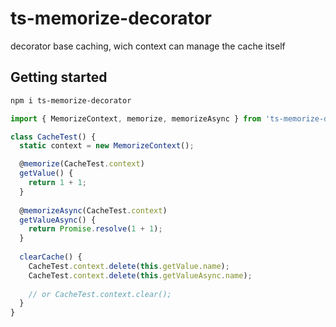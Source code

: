 # ts-memorize-decorator

decorator base caching, wich context can manage the cache itself

## Getting started

```bash
npm i ts-memorize-decorator
```

````javascript
import { MemorizeContext, memorize, memorizeAsync } from 'ts-memorize-decorator';

class CacheTest() {
  static context = new MemorizeContext();

  @memorize(CacheTest.context)
  getValue() {
    return 1 + 1;
  }
  
  @memorizeAsync(CacheTest.context)
  getValueAsync() {
    return Promise.resolve(1 + 1);
  }
  
  clearCache() {
    CacheTest.context.delete(this.getValue.name);
    CacheTest.context.delete(this.getValueAsync.name);
    
    // or CacheTest.context.clear();
  }
}
````
